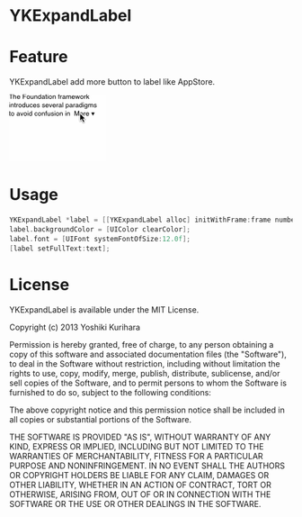 YKExpandLabel
==========

# Feature #

YKExpandLabel add more button to label like AppStore.

![Movie](movie.gif)

# Usage #

``` objective-c
YKExpandLabel *label = [[YKExpandLabel alloc] initWithFrame:frame numberOfLines:3 moreText:@"More ▾"];
label.backgroundColor = [UIColor clearColor];
label.font = [UIFont systemFontOfSize:12.0f];
[label setFullText:text];
```

# License #

YKExpandLabel is available under the MIT License.

Copyright (c) 2013 Yoshiki Kurihara

Permission is hereby granted, free of charge, to any person obtaining a copy
of this software and associated documentation files (the "Software"), to deal
in the Software without restriction, including without limitation the rights
to use, copy, modify, merge, publish, distribute, sublicense, and/or sell
copies of the Software, and to permit persons to whom the Software is
furnished to do so, subject to the following conditions:

The above copyright notice and this permission notice shall be included in
all copies or substantial portions of the Software.

THE SOFTWARE IS PROVIDED "AS IS", WITHOUT WARRANTY OF ANY KIND, EXPRESS OR
IMPLIED, INCLUDING BUT NOT LIMITED TO THE WARRANTIES OF MERCHANTABILITY,
FITNESS FOR A PARTICULAR PURPOSE AND NONINFRINGEMENT. IN NO EVENT SHALL THE
AUTHORS OR COPYRIGHT HOLDERS BE LIABLE FOR ANY CLAIM, DAMAGES OR OTHER
LIABILITY, WHETHER IN AN ACTION OF CONTRACT, TORT OR OTHERWISE, ARISING FROM,
OUT OF OR IN CONNECTION WITH THE SOFTWARE OR THE USE OR OTHER DEALINGS IN
THE SOFTWARE.
